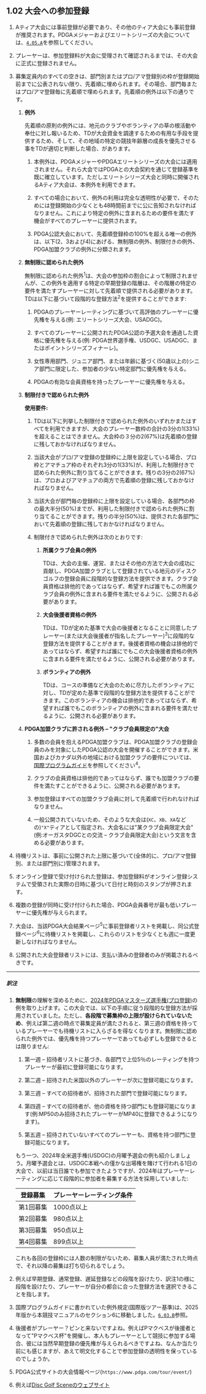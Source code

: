 ## 1.02 大会への参加登録

1. Aティア大会には事前登録が必要であり、その他のティア大会にも事前登録が推奨されます。PDGAメジャーおよびエリートシリーズの大会については、[`4.05.A`]()を参照してください。

1. プレーヤーは、参加登録料が大会に受理されて確認されるまでは、その大会に正式に登録されません。

1. 募集定員内のすべての空きは、部門別またはプロ/アマ登録別の枠が登録開始前までに公表されない限り、先着順に埋められます。その場合、部門毎またはプロ/アマ登録毎に先着順で埋められます。先着順の例外は以下の通りです。

    1. **例外**

        先着順の原則の例外には、地元のクラブやボランティアの草の根活動や奉仕に対し報いるため、TDが大会資金を調達するための有用な手段を提供するため、そして、その地域の特定の競技年齢層の成長を優先させる事をTDが適切と判断した場合、があります。

        1. 本例外は、PDGAメジャーやPDGAエリートシリーズの大会には適用されません。それら大会ではPDGAとの大会契約を通じて登録基準を既に確立しています。ただしエリートシリーズ大会と同時に開催されるAティア大会は、本例外を利用できます。

        1. すべての場合において、例外の利用は完全な透明性が必要で、そのためには登録開始の少なくとも48時間前までに公に告知されなければなりません。これにより特定の例外に含まれるための要件を満たす機会がすべてのプレーヤーに提供されます。

        1. PDGA公認大会において、先着順登録枠の100%を超える唯一の例外は、以下(2、3および4)にあげる、無制限の例外、制限付きの例外、PDGA加盟クラブの例外に分類されます。

    1. **無制限に認められた例外**

        無制限に認められた例外<sup>1</sup>は、大会の参加枠の割合によって制限されませんが、この例外を適用する特定の早期登録の階層は、その階層の特定の要件を満たすプレーヤーに対して先着順で提供される必要があります。TDは以下に基づいて段階的な登録方法<sup>2</sup>を提供することができます:

        1. PDGAのプレーヤーレーティングに基づいて高評価のプレーヤーに優先権を与える(例: エリートシリーズ大会、USADGC)。

        1. すべてのプレーヤーに公開されたPDGA公認の予選大会を通過した資格に優先権を与える(例: PDGA世界選手権、USDGC、USADGC、またはポイントシリーズフィナーレ)。

        1. 女性専用部門、ジュニア部門、または年齢に基づく(50歳以上の)シニア部門に限定した、参加者の少ない特定部門に優先権を与える。

        1. PDGAの有効な会員資格を持ったプレーヤーに優先権を与える。

    1. **制限付きで認められた例外**

        **使用要件:**

        1. TDは以下に列挙した制限付きで認められた例外のいずれかまたはすべてを利用できますが、大会のプレーヤー数枠の合計の3分の1(33%)を超えることはできません。大会枠の３分の2(67%)は先着順の登録に残しておかなければなりません。

        1. 当該大会がプロ/アマ登録の登録枠に上限を設定している場合、プロ枠とアマチュア枠のそれぞれ3分の1(33%)が、利用した制限付きで認められた例外に割り当てることができます。残りの3分の2(67%)は、プロおよびアマチュアの両方で先着順の登録に残しておかなければなりません。

        1. 当該大会が部門毎の登録枠に上限を設定している場合、各部門の枠の最大半分(50%)までが、利用した制限付きで認められた例外に割り当てることができます。残りの半分(50%)は、提供された各部門において先着順の登録に残しておかなければなりません。

        1. 制限付きで認められた例外は次のとおりです:

            1. **所属クラブ会員の例外**

                TDは、大会の主催、運営、またはその他の方法で大会の成功に貢献し、PDGA加盟クラブとして登録されている地元のディスクゴルフの登録会員に段階的な登録方法を提供できます。クラブ会員資格は排他的であってはならず、希望すれば誰でもこの所属クラブ会員の例外に含まれる要件を満たせるように、公開される必要があります。

            1. **大会後援者資格の例外**
            
                TDは、TDが定めた基準で大会の後援者となることに同意したプレーヤー(または大会後援者が指名したプレーヤー)<sup>3</sup>に段階的な登録方法を提供することがきます。後援者資格の機会は排他的であってはならず、希望すれば誰にでもこの大会後援者資格の例外に含まれる要件を満たせるように、公開される必要があります。

            1. **ボランティアの例外**

                TDは、コースの準備など大会のために尽力したボランティアに対し、TDが定めた基準で段階的な登録方法を提供することができます。このボランティアの機会は排他的であってはならず、希望すれば誰でもこのボランティアの例外に含まれる要件を満たせるように、公開される必要があります。

    1. **PDGA加盟クラブに許される例外 – "クラブ会員限定の"大会**

        1. 多数の会員を抱えるPDGA加盟クラブは、PDGA加盟クラブの登録会員のみを対象にしたPDGA公認の大会を開催することができます。米国およびカナダ以外の地域における加盟クラブの要件については、[国際プログラムガイド](dgj/programguid)を参照してください<sup>4</sup>。

        1. クラブの会員資格は排他的であってはならず、誰でも加盟クラブの要件を満たすことができるように、公開される必要があります。

        1. 参加登録はすべての加盟クラブ会員に対して先着順で行われなければなりません。

        1. 一般公開されていないため、そのような大会は(`XC`、`XB`、`XA`などの)`"X"`ティアとして指定され、大会名には"某クラブ会員限定大会"(例:オーガスタDGCとの交流 – クラブ会員限定大会)という文言を含める必要があります。


1. 待機リストは、事前に公開された上限に基づいて(全体的に、プロ/アマ登録別、または部門別に)管理されます。

1. オンライン登録で受け付けられた登録は、参加登録料がオンライン登録システムで受領された実際の日時に基づいて日付と時刻のスタンプが押されます。

1. 複数の登録が同時に受け付けられた場合、PDGA会員番号が最も低いプレーヤーに優先権が与えられます。

1. 大会は、当該PDGA大会結果ページ<sup>5</sup>に事前登録者リストを掲載し、同公式登録ページ<sup>6</sup>に待機リストを掲載し、これらのリストを少なくとも週に一度更新しなければなりません。

1. 公開された大会登録者リストには、支払い済みの登録者のみが掲載されるべきです。

___
##### 訳注

1. **無制限**の理解を深めるために、[2024年PDGAマスターズ選手権(プロ登録)](https://www.pdga.com/tour/event/77133)の例を取り上げます。この大会では、以下の手順に従う段階的な登録方法が採用されていました。ただし、**各段階で募集枠の上限が設けられていないため**、例えば第二週の時点で募集定員が満たされると、第三週の資格を持っているプレーヤーでも待機リストに入らざるを得なくなります。無制限に認められた例外では、優先権を持つプレーヤーであっても必ずしも登録できるとは限りません:

    1. 第一週 – 招待者リストに基づき、各部門で上位5％のレーティングを持つプレーヤーが最初に登録可能になります。

    2. 第二週 – 招待された米国以外のプレーヤーが次に登録可能になります。

    3. 第三週 – すべての招待者が、招待された部門で登録可能になります。

    4. 第四週 – すべての招待者が、他の資格を持つ部門にも登録可能になります(例:MP50のみ招待されたプレーヤーがMP40に登録できるようになります)。

    5. 第五週 – 招待されていないすべてのプレーヤーも、資格を持つ部門に登録可能になります。

    もう一つ、2024年全米選手権(USDGC)の月曜予選会の例も紹介しましょう。月曜予選会とは、USDGC本戦への僅かな出場権を賭けて行われる1日の大会で、以前は当日誰でも参加できたようですが、2024年はプレーヤーレーティングに応じて段階的に参加者を募集する方法を採用していました:

    |登録募集|プレーヤーレーティング条件|
    |-------|------------------|
    |第1回募集|1000点以上|
    |第2回募集|980点以上|
    |第3回募集|950点以上|
    |第4回募集|899点以上|

    これも各回の登録枠には人数の制限がないため、募集人員が満たされた時点で、それ以降の募集は打ち切られるでしょう。

1. 例えば早期登録、通常登録、遅延登録などの段階を設けたり、訳注1の様に段階を設けたり、プレーヤーが自分の都合に合った登録方法を選択できることを指します。

1. 国際プログラムガイドに書かれていた例外規定(国際版ツアー基準)は、2025年版から本競技マニュアルのセクション6に移動しました。[`6.03.B`]()参照。

1. 後援者がプレーヤー？ピンと来ないですよね。例えばPマクベスが後援者となって"Pマクベス杯"を開催し、本人もプレーヤーとして競技に参加する場合、彼には当然早期登録の優先権が与えられるべきですよね、なんか当たり前にも感じますが、あえて明文化することで参加登録の透明性を保っているのでしょうか。

1. PDGA公式サイトの大会情報ページ(`https://www.pdga.com/tour/event/`)

1. 例えば[Disc Golf Sceneのウェブサイト](https://www.discgolfscene.com)
